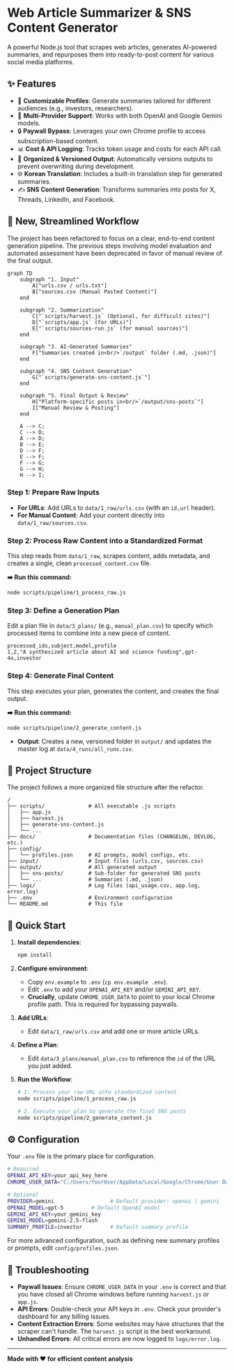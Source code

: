 # Web Article Summarizer & SNS Content Generator

A powerful Node.js tool that scrapes web articles, generates AI-powered summaries, and repurposes them into ready-to-post content for various social media platforms.

## ✨ Features

- 🎯 **Customizable Profiles**: Generate summaries tailored for different audiences (e.g., investors, researchers).
- 🤖 **Multi-Provider Support**: Works with both OpenAI and Google Gemini models.
- 🔒 **Paywall Bypass**: Leverages your own Chrome profile to access subscription-based content.
- 📊 **Cost & API Logging**: Tracks token usage and costs for each API call.
- 📁 **Organized & Versioned Output**: Automatically versions outputs to prevent overwriting during development.
- 🌐 **Korean Translation**: Includes a built-in translation step for generated summaries.
- ✍️ **SNS Content Generation**: Transforms summaries into posts for X, Threads, LinkedIn, and Facebook.

## 🚀 New, Streamlined Workflow

The project has been refactored to focus on a clear, end-to-end content generation pipeline. The previous steps involving model evaluation and automated assessment have been deprecated in favor of manual review of the final output.

```mermaid
graph TD
    subgraph "1. Input"
        A["urls.csv / urls.txt"]
        B["sources.csv (Manual Pasted Content)"]
    end

    subgraph "2. Summarization"
        C["`scripts/harvest.js` (Optional, for difficult sites)"]
        D["`scripts/app.js` (for URLs)"]
        E["`scripts/sources-run.js` (for manual sources)"]
    end

    subgraph "3. AI-Generated Summaries"
        F["Summaries created in<br/>`/output` folder (.md, .json)"]
    end

    subgraph "4. SNS Content Generation"
        G["`scripts/generate-sns-content.js`"]
    end

    subgraph "5. Final Output & Review"
        H["Platform-specific posts in<br/>`/output/sns-posts`"]
        I["Manual Review & Posting"]
    end

    A --> C;
    C --> D;
    A --> D;
    B --> E;
    D --> F;
    E --> F;
    F --> G;
    G --> H;
    H --> I;
```

### Step 1: Prepare Raw Inputs

-   **For URLs**: Add URLs to `data/1_raw/urls.csv` (with an `id,url` header).
-   **For Manual Content**: Add your content directly into `data/1_raw/sources.csv`.

### Step 2: Process Raw Content into a Standardized Format
This step reads from `data/1_raw`, scrapes content, adds metadata, and creates a single, clean `processed_content.csv` file.

**➡️ Run this command:**
```bash
node scripts/pipeline/1_process_raw.js
```

### Step 3: Define a Generation Plan
Edit a plan file in `data/3_plans/` (e.g., `manual_plan.csv`) to specify which processed items to combine into a new piece of content.
```csv
processed_ids,subject,model,profile
1,2,"A synthesized article about AI and science funding",gpt-4o,investor
```

### Step 4: Generate Final Content
This step executes your plan, generates the content, and creates the final output.

**➡️ Run this command:**
```bash
node scripts/pipeline/2_generate_content.js
```
- **Output**: Creates a new, versioned folder in `output/` and updates the master log at `data/4_runs/all_runs.csv`.

## 📁 Project Structure

The project follows a more organized file structure after the refactor.

```
/
├── scripts/              # All executable .js scripts
│   ├── app.js
│   ├── harvest.js
│   ├── generate-sns-content.js
│   └── ...
├── docs/                 # Documentation files (CHANGELOG, DEVLOG, etc.)
├── config/
│   └── profiles.json     # AI prompts, model configs, etc.
├── input/                # Input files (urls.csv, sources.csv)
├── output/               # All generated output
│   ├── sns-posts/        # Sub-folder for generated SNS posts
│   └── ...               # Summaries (.md, .json)
├── logs/                 # Log files (api_usage.csv, app.log, error.log)
├── .env                  # Environment configuration
└── README.md             # This file
```

## 🚀 Quick Start

1.  **Install dependencies**:
    ```bash
    npm install
    ```

2.  **Configure environment**:
    - Copy `env.example` to `.env` (`cp env.example .env`).
    - Edit `.env` to add your `OPENAI_API_KEY` and/or `GEMINI_API_KEY`.
    - **Crucially**, update `CHROME_USER_DATA` to point to your local Chrome profile path. This is required for bypassing paywalls.

3.  **Add URLs**:
    - Edit `data/1_raw/urls.csv` and add one or more article URLs.

4.  **Define a Plan**:
    - Edit `data/3_plans/manual_plan.csv` to reference the `id` of the URL you just added.

5.  **Run the Workflow**:
    ```bash
    # 1. Process your raw URL into standardized content
    node scripts/pipeline/1_process_raw.js

    # 2. Execute your plan to generate the final SNS posts
    node scripts/pipeline/2_generate_content.js
    ```

## ⚙️ Configuration

Your `.env` file is the primary place for configuration.

```bash
# Required
OPENAI_API_KEY=your_api_key_here
CHROME_USER_DATA="C:/Users/YourUser/AppData/Local/Google/Chrome/User Data"

# Optional
PROVIDER=gemini                  # Default provider: openai | gemini
OPENAI_MODEL=gpt-5         # Default OpenAI model
GEMINI_API_KEY=your_gemini_key
GEMINI_MODEL=gemini-2.5-flash
SUMMARY_PROFILE=investor         # Default summary profile
```

For more advanced configuration, such as defining new summary profiles or prompts, edit `config/profiles.json`.

## 🔧 Troubleshooting

-   **Paywall Issues**: Ensure `CHROME_USER_DATA` in your `.env` is correct and that you have closed all Chrome windows before running `harvest.js` or `app.js`.
-   **API Errors**: Double-check your API keys in `.env`. Check your provider's dashboard for any billing issues.
-   **Content Extraction Errors**: Some websites may have structures that the scraper can't handle. The `harvest.js` script is the best workaround.
-   **Unhandled Errors**: All critical errors are now logged to `logs/error.log`.

---

**Made with ❤️ for efficient content analysis**